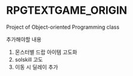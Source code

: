 # RPGTEXTGAME_ORIGIN
Project of Object-oriented Programming class


추가해야할 내용
1. 몬스터별 드랍 아이템 고도화
2. solskill 고도
3. 이동 시 딜레이 추가

